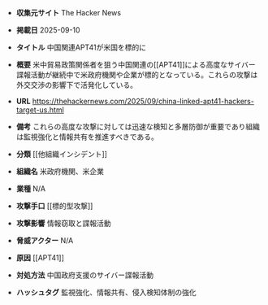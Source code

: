 - **収集元サイト**
The Hacker News

- **掲載日**
2025-09-10

- **タイトル**
中国関連APT41が米国を標的に

- **概要**
米中貿易政策関係者を狙う中国関連の[[APT41]]による高度なサイバー諜報活動が継続中で米政府機関や企業が標的となっている。これらの攻撃は外交交渉の影響下で活発化している。

- **URL**
https://thehackernews.com/2025/09/china-linked-apt41-hackers-target-us.html

- **備考**
これらの高度な攻撃に対しては迅速な検知と多層防御が重要であり組織は監視強化と情報共有を推進すべきである。

- **分類**
[[他組織インシデント]]

- **組織名**
米政府機関、米企業

- **業種**
N/A

- **攻撃手口**
[[標的型攻撃]]

- **攻撃影響**
情報窃取と諜報活動

- **脅威アクター**
N/A

- **原因**
[[APT41]]

- **対処方法**
中国政府支援のサイバー諜報活動

- **ハッシュタグ**
監視強化、情報共有、侵入検知体制の強化
